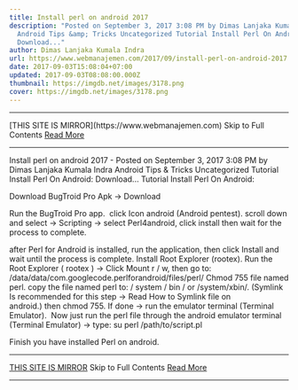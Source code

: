 ```yaml
---
title: Install perl on android 2017
description: "Posted on September 3, 2017 3:08 PM by Dimas Lanjaka Kumala Indra
  Android Tips &amp; Tricks Uncategorized Tutorial Install Perl On Android:
  Download..."
author: Dimas Lanjaka Kumala Indra
url: https://www.webmanajemen.com/2017/09/install-perl-on-android-2017.html
date: 2017-09-03T15:08:04+07:00
updated: 2017-09-03T08:08:00.000Z
thumbnail: https://imgdb.net/images/3178.png
cover: https://imgdb.net/images/3178.png
---
```


<hr/> [THIS SITE IS MIRROR](https://www.webmanajemen.com) Skip to Full Contents <a href="https://www.webmanajemen.com/2017/09/install-perl-on-android-2017.html" rel="follow" class="button" id="read-more">Read More</a> <hr/> Install perl on android 2017 - Posted on September 3, 2017 3:08 PM by Dimas Lanjaka Kumala Indra Android Tips &amp; Tricks Uncategorized Tutorial Install Perl On Android: Download... Tutorial Install Perl On Android:


Download BugTroid Pro Apk -> Download 


Run the BugTroid Pro app. 
click Icon android (Android pentest).
scroll down and select -> Scripting -> select Perl4android, click install then wait for the process to complete.


after Perl for Android is installed, run the application, then click Install and wait until the process is complete.
Install Root Explorer (rootex).
Run the Root Explorer ( rootex ) -> Click Mount r / w, then go to: /data/data/com.googlecode.perlforandroid/files/perl/
Chmod 755 file named perl.
copy the file named perl to: / system / bin / or /system/xbin/. (Symlink Is recommended for this step -> Read How to Symlink file on android.) then chmod 755.
If done -> run the emulator terminal (Terminal Emulator).
 Now just run the perl file through the android emulator terminal (Terminal Emulator) -> type: 
su
perl /path/to/script.pl

Finish you have installed Perl on android. <hr/> [THIS SITE IS MIRROR](https://www.webmanajemen.com) Skip to Full Contents <a href="https://www.webmanajemen.com/2017/09/install-perl-on-android-2017.html" rel="follow" class="button" id="read-more">Read More</a> <hr/>
